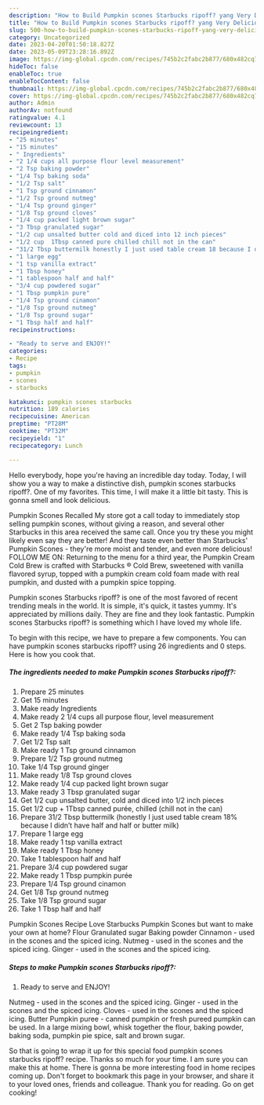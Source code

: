 ```yaml
---
description: "How to Build Pumpkin scones Starbucks ripoff? yang Very Delicious"
title: "How to Build Pumpkin scones Starbucks ripoff? yang Very Delicious"
slug: 500-how-to-build-pumpkin-scones-starbucks-ripoff-yang-very-delicious
category: Uncategorized
date: 2023-04-20T01:50:18.827Z
date: 2023-05-09T23:28:16.892Z
image: https://img-global.cpcdn.com/recipes/745b2c2fabc2b877/680x482cq70/pumpkin-scones-starbucks-ripoff-recipe-main-photo.jpg
hideToc: false
enableToc: true
enableTocContent: false
thumbnail: https://img-global.cpcdn.com/recipes/745b2c2fabc2b877/680x482cq70/pumpkin-scones-starbucks-ripoff-recipe-main-photo.jpg
cover: https://img-global.cpcdn.com/recipes/745b2c2fabc2b877/680x482cq70/pumpkin-scones-starbucks-ripoff-recipe-main-photo.jpg
author: Admin
authorAv: notfound
ratingvalue: 4.1
reviewcount: 13
recipeingredient:
- "25 minutes"
- "15 minutes"
- " Ingredients"
- "2 1/4 cups all purpose flour level measurement"
- "2 Tsp baking powder"
- "1/4 Tsp baking soda"
- "1/2 Tsp salt"
- "1 Tsp ground cinnamon"
- "1/2 Tsp ground nutmeg"
- "1/4 Tsp ground ginger"
- "1/8 Tsp ground cloves"
- "1/4 cup packed light brown sugar"
- "3 Tbsp granulated sugar"
- "1/2 cup unsalted butter cold and diced into 12 inch pieces"
- "1/2 cup  1Tbsp canned pure chilled chill not in the can"
- "31/2 Tbsp buttermilk honestly I just used table cream 18 because I didnt have half and half or butter milk"
- "1 large egg"
- "1 tsp vanilla extract"
- "1 Tbsp honey"
- "1 tablespoon half and half"
- "3/4 cup powdered sugar"
- "1 Tbsp pumpkin pure"
- "1/4 Tsp ground cinamon"
- "1/8 Tsp ground nutmeg"
- "1/8 Tsp ground sugar"
- "1 Tbsp half and half"
recipeinstructions:

- "Ready to serve and ENJOY!"
categories:
- Recipe
tags:
- pumpkin
- scones
- starbucks

katakunci: pumpkin scones starbucks 
nutrition: 189 calories
recipecuisine: American
preptime: "PT28M"
cooktime: "PT32M"
recipeyield: "1"
recipecategory: Lunch

---
```



Hello everybody, hope you're having an incredible day today. Today, I will show you a way to make a distinctive dish, pumpkin scones starbucks ripoff?. One of my favorites. This time, I will make it a little bit tasty. This is gonna smell and look delicious.

Pumpkin Scones Recalled My store got a call today to immediately stop selling pumpkin scones, without giving a reason, and several other Starbucks in this area received the same call. Once you try these you might likely even say they are better! And they taste even better than Starbucks&#39; Pumpkin Scones - they&#39;re more moist and tender, and even more delicious! FOLLOW ME ON: Returning to the menu for a third year, the Pumpkin Cream Cold Brew is crafted with Starbucks ® Cold Brew, sweetened with vanilla flavored syrup, topped with a pumpkin cream cold foam made with real pumpkin, and dusted with a pumpkin spice topping.

Pumpkin scones Starbucks ripoff? is one of the most favored of recent trending meals in the world. It is simple, it's quick, it tastes yummy. It's appreciated by millions daily. They are fine and they look fantastic. Pumpkin scones Starbucks ripoff? is something which I have loved my whole life.


To begin with this recipe, we have to prepare a few components. You can have pumpkin scones starbucks ripoff? using 26 ingredients and 0 steps. Here is how you cook that.

<!--inarticleads1-->

##### The ingredients needed to make Pumpkin scones Starbucks ripoff?:

1. Prepare 25 minutes
1. Get 15 minutes
1. Make ready  Ingredients
1. Make ready 2 1/4 cups all purpose flour, level measurement
1. Get 2 Tsp baking powder
1. Make ready 1/4 Tsp baking soda
1. Get 1/2 Tsp salt
1. Make ready 1 Tsp ground cinnamon
1. Prepare 1/2 Tsp ground nutmeg
1. Take 1/4 Tsp ground ginger
1. Make ready 1/8 Tsp ground cloves
1. Make ready 1/4 cup packed light brown sugar
1. Make ready 3 Tbsp granulated sugar
1. Get 1/2 cup unsalted butter, cold and diced into 1/2 inch pieces
1. Get 1/2 cup + 1Tbsp canned purée, chilled (chill not in the can)
1. Prepare 31/2 Tbsp buttermilk (honestly I just used table cream 18% because I didn’t have half and half or butter milk)
1. Prepare 1 large egg
1. Make ready 1 tsp vanilla extract
1. Make ready 1 Tbsp honey
1. Take 1 tablespoon half and half
1. Prepare 3/4 cup powdered sugar
1. Make ready 1 Tbsp pumpkin purée
1. Prepare 1/4 Tsp ground cinamon
1. Get 1/8 Tsp ground nutmeg
1. Take 1/8 Tsp ground sugar
1. Take 1 Tbsp half and half


Pumpkin Scones Recipe Love Starbucks Pumpkin Scones but want to make your own at home? Flour Granulated sugar Baking powder Cinnamon - used in the scones and the spiced icing. Nutmeg - used in the scones and the spiced icing. Ginger - used in the scones and the spiced icing. 

<!--inarticleads2-->

##### Steps to make Pumpkin scones Starbucks ripoff?:


1. Ready to serve and ENJOY!

Nutmeg - used in the scones and the spiced icing. Ginger - used in the scones and the spiced icing. Cloves - used in the scones and the spiced icing. Butter Pumpkin puree - canned pumpkin or fresh pureed pumpkin can be used. In a large mixing bowl, whisk together the flour, baking powder, baking soda, pumpkin pie spice, salt and brown sugar. 

So that is going to wrap it up for this special food pumpkin scones starbucks ripoff? recipe. Thanks so much for your time. I am sure you can make this at home. There is gonna be more interesting food in home recipes coming up. Don't forget to bookmark this page in your browser, and share it to your loved ones, friends and colleague. Thank you for reading. Go on get cooking!
